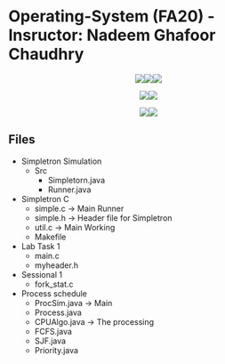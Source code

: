 # Operating-System (FA20) - Insructor: Nadeem Ghafoor Chaudhry

<p align="center"><img src='https://img.shields.io/badge/Developer-Arose%20Niazi-blue.svg?style=for-the-badge&&logo=c%2B%2B' ><img src='https://img.shields.io/badge/Programmed%20in-C-blue.svg?style=for-the-badge&&logo=c%2B%2B' ><img src='https://img.shields.io/badge/Compiled%20with-GNU%20GCC-blue.svg?style=for-the-badge&&logo=c%2B%2B' ></p>
<p align="center"><img src='https://img.shields.io/badge/Developer-Arose%20Niazi-blue.svg?style=for-the-badge&&logo=Java' ><img src='https://img.shields.io/badge/Programmed%20in-Java%208-blue.svg?style=for-the-badge&&logo=Java' ></p>
<p align="center"><img src='https://img.shields.io/badge/Operating%20System%20-Ubuntu-orange.svg?style=for-the-badge&&logo=ubuntu'><img src='https://img.shields.io/badge/Operating%20System%20-Windows%2010-darkblue.svg?style=for-the-badge&&logo=windows'></p>

## Files
- Simpletron Simulation
	- Src
		- Simpletorn.java 
		- Runner.java
- Simpletron C
	- simple.c -> Main Runner
	- simple.h -> Header file for Simpletron
	- util.c  -> Main Working
	- Makefile
- Lab Task 1
	- main.c
	- myheader.h
- Sessional 1
	- fork_stat.c
- Process schedule
	- ProcSim.java -> Main
	- Process.java
	- CPUAlgo.java -> The processing
	- FCFS.java
	- SJF.java
	- Priority.java
